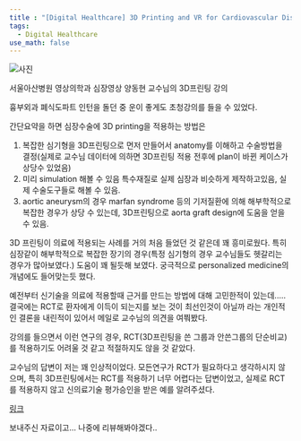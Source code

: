 ```yaml
---
title : "[Digital Healthcare] 3D Printing and VR for Cardiovascular Disease"
tags:
  - Digital Healthcare
use_math: false
---
```


![사진](https://i.imgur.com/PVTYPdx.jpg)

서울아산병원 영상의학과 심장영상 양동현 교수님의 3D프린팅 강의 
  
흉부외과 폐식도파트 인턴을 돌던 중 운이 좋게도 초청강의를 들을 수 있었다.  
  
간단요약을 하면 심장수술에 3D printing을 적용하는 방법은  
1) 복잡한 심기형을 3D프린팅으로 먼저 만들어서 anatomy를 이해하고 수술방법을 결정(실제로 교수님 데이터에 의하면 3D프린팅 적용 전후에 plan이 바뀐 케이스가 상당수 있었음)  
2) 미리 simulation 해볼 수 있음 특수재질로 실제 심장과 비슷하게 제작하고있음, 실제 수술도구들로 해볼 수 있음.  
3) aortic aneurysm의 경우 marfan syndrome 등의 기저질환에 의해 해부학적으로 복잡한 경우가 상당 수 있는데, 3D프린팅으로 aorta graft design에 도움을 얻을 수 있음.  
  
3D 프린팅이 의료에 적용되는 사례를 거의 처음 들었던 것 같은데 꽤 흥미로웠다. 특히 심장같이 해부학적으로 복잡한 장기의 경우(특정 심기형의 경우 교수님들도 헷갈리는 경우가 많아보였다.) 도움이 꽤 될듯해 보였다. 궁극적으로 personalized medicine의 개념에도 들어맞는듯 했다.
  
  
  
예전부터 신기술을 의료에 적용할때 근거를 만드는 방법에 대해 고민한적이 있는데..... 결국에는 RCT로 환자에게 이득이 되는지를 보는 것이 최선인것이 아닐까 라는 개인적인 결론을 내린적이 있어서 메일로 교수님의 의견을 여쭤봤다.
  
강의를 들으면서 이런 연구의 경우, RCT(3D프린팅을 쓴 그룹과 안쓴그룹의 단순비교)를 적용하기도 어려울 것 같고 적절하지도 않을 것 같았다.

교수님의 답변이 저는 꽤 인상적이었다. 모든연구가 RCT가 필요하다고 생각하시지 않으며, 특히 3D프린팅에서는 RCT를 적용하기 너무 어렵다는 답변이었고, 실제로 RCT를 적용하지 않고 신의료기술 평가승인을 받은 예를 알려주셨다.

[링크](https://www.dropbox.com/s/2nbgf3sxnz9gmlq/HTA-2019-5%20%ED%99%98%EC%9E%90%20%EB%A7%9E%EC%B6%A4%ED%98%95%203%EC%B0%A8%EC%9B%90%20%EB%AA%A8%ED%98%95%EC%9D%84%20%EC%9D%B4%EC%9A%A9%ED%95%9C%20%EC%8B%AC%EC%9E%A5%EA%B8%B0%ED%98%95%EC%A7%88%ED%99%98%20%EC%88%98%EC%88%A0%20%EC%8B%9C%EB%AE%AC%EB%A0%88%EC%9D%B4%EC%85%98.pdf?dl=0)

보내주신 자료이고... 나중에 리뷰해봐야겠다..
